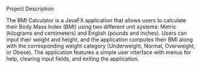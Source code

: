 Project Description

The BMI Calculator is a JavaFX application that allows users to calculate their Body Mass Index (BMI) using two different unit systems: Metric (kilograms and centimeters) and English (pounds and inches). Users can input their weight and height, and the application computes their BMI along with the corresponding weight category (Underweight, Normal, Overweight, or Obese). The application features a simple user interface with menus for help, clearing input fields, and exiting the application.

